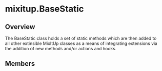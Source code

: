 # mixitup.BaseStatic

## Overview

The BaseStatic class holds a set of static methods which are then added to all other
extinsible MixItUp classes as a means of integrating extensions via the addition of new
methods and/or actions and hooks.


## Members

